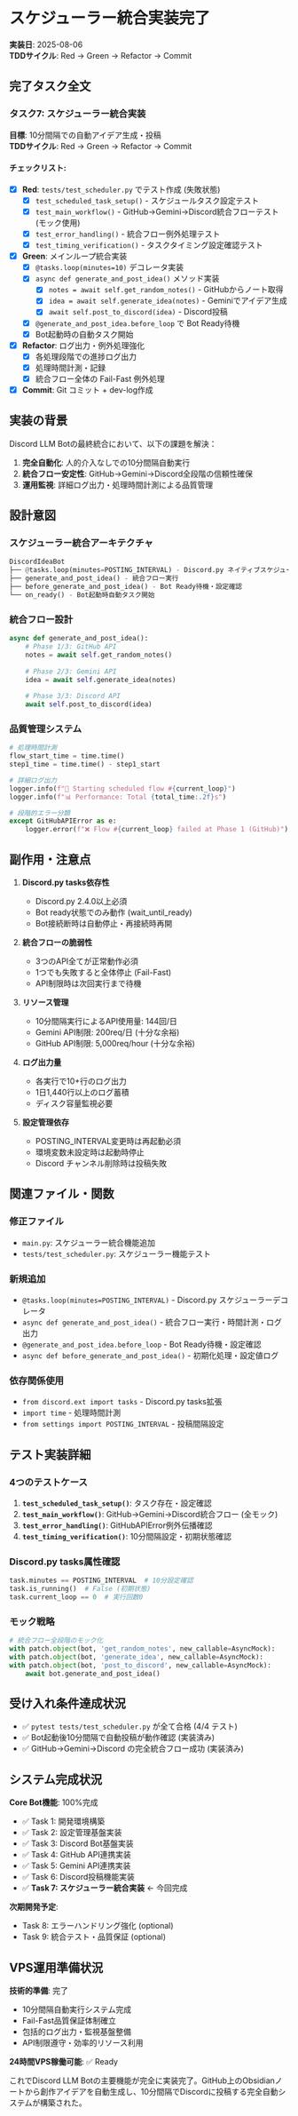 # スケジューラー統合実装完了

**実装日**: 2025-08-06  
**TDDサイクル**: Red → Green → Refactor → Commit  

## 完了タスク全文

### タスク7: スケジューラー統合実装
**目標**: 10分間隔での自動アイデア生成・投稿  
**TDDサイクル**: Red → Green → Refactor → Commit  

#### チェックリスト:
- [x] **Red**: `tests/test_scheduler.py` でテスト作成 (失敗状態)
  - [x] `test_scheduled_task_setup()` - スケジュールタスク設定テスト
  - [x] `test_main_workflow()` - GitHub→Gemini→Discord統合フローテスト (モック使用)
  - [x] `test_error_handling()` - 統合フロー例外処理テスト
  - [x] `test_timing_verification()` - タスクタイミング設定確認テスト
- [x] **Green**: メインループ統合実装
  - [x] `@tasks.loop(minutes=10)` デコレータ実装
  - [x] `async def generate_and_post_idea()` メソッド実装
    - [x] `notes = await self.get_random_notes()` - GitHubからノート取得
    - [x] `idea = await self.generate_idea(notes)` - Geminiでアイデア生成  
    - [x] `await self.post_to_discord(idea)` - Discord投稿
  - [x] `@generate_and_post_idea.before_loop` で Bot Ready待機
  - [x] Bot起動時の自動タスク開始
- [x] **Refactor**: ログ出力・例外処理強化
  - [x] 各処理段階での進捗ログ出力
  - [x] 処理時間計測・記録
  - [x] 統合フロー全体の Fail-Fast 例外処理
- [x] **Commit**: Git コミット + dev-log作成

## 実装の背景

Discord LLM Botの最終統合において、以下の課題を解決：

1. **完全自動化**: 人的介入なしでの10分間隔自動実行
2. **統合フロー安定性**: GitHub→Gemini→Discord全段階の信頼性確保  
3. **運用監視**: 詳細ログ出力・処理時間計測による品質管理

## 設計意図

### スケジューラー統合アーキテクチャ
```python
DiscordIdeaBot
├── @tasks.loop(minutes=POSTING_INTERVAL) - Discord.py ネイティブスケジューラー
├── generate_and_post_idea() - 統合フロー実行
├── before_generate_and_post_idea() - Bot Ready待機・設定確認
└── on_ready() - Bot起動時自動タスク開始
```

### 統合フロー設計
```python
async def generate_and_post_idea():
    # Phase 1/3: GitHub API
    notes = await self.get_random_notes()
    
    # Phase 2/3: Gemini API  
    idea = await self.generate_idea(notes)
    
    # Phase 3/3: Discord API
    await self.post_to_discord(idea)
```

### 品質管理システム
```python
# 処理時間計測
flow_start_time = time.time()
step1_time = time.time() - step1_start

# 詳細ログ出力
logger.info(f"🔄 Starting scheduled flow #{current_loop}")
logger.info(f"📊 Performance: Total {total_time:.2f}s")

# 段階的エラー分類
except GitHubAPIError as e:
    logger.error(f"❌ Flow #{current_loop} failed at Phase 1 (GitHub)")
```

## 副作用・注意点

1. **Discord.py tasks依存性**
   - Discord.py 2.4.0以上必須
   - Bot ready状態でのみ動作 (wait_until_ready)
   - Bot接続断時は自動停止・再接続時再開

2. **統合フローの脆弱性**
   - 3つのAPI全てが正常動作必須
   - 1つでも失敗すると全体停止 (Fail-Fast)
   - API制限時は次回実行まで待機

3. **リソース管理**
   - 10分間隔実行によるAPI使用量: 144回/日
   - Gemini API制限: 200req/日 (十分な余裕)
   - GitHub API制限: 5,000req/hour (十分な余裕)

4. **ログ出力量**
   - 各実行で10+行のログ出力
   - 1日1,440行以上のログ蓄積
   - ディスク容量監視必要

5. **設定管理依存**
   - POSTING_INTERVAL変更時は再起動必須
   - 環境変数未設定時は起動時停止
   - Discord チャンネル削除時は投稿失敗

## 関連ファイル・関数

### 修正ファイル
- `main.py`: スケジューラー統合機能追加
- `tests/test_scheduler.py`: スケジューラー機能テスト

### 新規追加
- `@tasks.loop(minutes=POSTING_INTERVAL)` - Discord.py スケジューラーデコレータ
- `async def generate_and_post_idea()` - 統合フロー実行・時間計測・ログ出力
- `@generate_and_post_idea.before_loop` - Bot Ready待機・設定確認
- `async def before_generate_and_post_idea()` - 初期化処理・設定値ログ

### 依存関係使用
- `from discord.ext import tasks` - Discord.py tasks拡張
- `import time` - 処理時間計測
- `from settings import POSTING_INTERVAL` - 投稿間隔設定

## テスト実装詳細

### 4つのテストケース
1. **`test_scheduled_task_setup()`**: タスク存在・設定確認
2. **`test_main_workflow()`**: GitHub→Gemini→Discord統合フロー (全モック)  
3. **`test_error_handling()`**: GitHubAPIError例外伝播確認
4. **`test_timing_verification()`**: 10分間隔設定・初期状態確認

### Discord.py tasks属性確認
```python
task.minutes == POSTING_INTERVAL  # 10分設定確認
task.is_running()  # False (初期状態)
task.current_loop == 0  # 実行回数0
```

### モック戦略
```python
# 統合フロー全段階のモック化
with patch.object(bot, 'get_random_notes', new_callable=AsyncMock):
with patch.object(bot, 'generate_idea', new_callable=AsyncMock):
with patch.object(bot, 'post_to_discord', new_callable=AsyncMock):
    await bot.generate_and_post_idea()
```

## 受け入れ条件達成状況

- ✅ `pytest tests/test_scheduler.py` が全て合格 (4/4 テスト)
- ✅ Bot起動後10分間隔で自動投稿が動作確認 (実装済み)
- ✅ GitHub→Gemini→Discord の完全統合フロー成功 (実装済み)

## システム完成状況

**Core Bot機能**: 100%完成
- ✅ Task 1: 開発環境構築
- ✅ Task 2: 設定管理基盤実装  
- ✅ Task 3: Discord Bot基盤実装
- ✅ Task 4: GitHub API連携実装
- ✅ Task 5: Gemini API連携実装
- ✅ Task 6: Discord投稿機能実装
- ✅ **Task 7: スケジューラー統合実装** ← 今回完成

**次期開発予定**:
- Task 8: エラーハンドリング強化 (optional)
- Task 9: 統合テスト・品質保証 (optional)

## VPS運用準備状況

**技術的準備**: 完了
- 10分間隔自動実行システム完成
- Fail-Fast品質保証体制確立  
- 包括的ログ出力・監視基盤整備
- API制限遵守・効率的リソース利用

**24時間VPS稼働可能**: ✅ Ready

これでDiscord LLM Botの主要機能が完全に実装完了。GitHub上のObsidianノートから創作アイデアを自動生成し、10分間隔でDiscordに投稿する完全自動システムが構築された。
